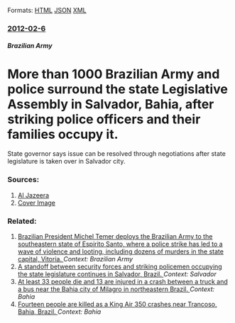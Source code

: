 
Formats: [HTML](/news/2012/02/6/more-than-1000-brazilian-army-and-police-surround-the-state-legislative-assembly-in-salvador-bahia-after-striking-police-officers-and-thei.html)  [JSON](/news/2012/02/6/more-than-1000-brazilian-army-and-police-surround-the-state-legislative-assembly-in-salvador-bahia-after-striking-police-officers-and-thei.json)  [XML](/news/2012/02/6/more-than-1000-brazilian-army-and-police-surround-the-state-legislative-assembly-in-salvador-bahia-after-striking-police-officers-and-thei.xml)  

### [2012-02-6](/news/2012/02/6/index.md)

##### Brazilian Army
# More than 1000 Brazilian Army and police surround the state Legislative Assembly in Salvador, Bahia, after striking police officers and their families occupy it. 

State governor says issue can be resolved through negotiations after state legislature is taken over in Salvador city.


### Sources:

1. [Al Jazeera](http://www.aljazeera.com/news/americas/2012/02/20122623827930552.html)
1. [Cover Image](http://www.aljazeera.com/mritems/Images/2012/2/6/201226231710552734_20.jpg)

### Related:

1. [Brazilian President Michel Temer deploys the Brazilian Army to the southeastern state of Espirito Santo, where a police strike has led to a wave of violence and looting, including dozens of murders in the state capital, Vitoria. ](/news/2017/02/6/brazilian-president-michel-temer-deploys-the-brazilian-army-to-the-southeastern-state-of-esparito-santo-where-a-police-strike-has-led-to-a.md) _Context: Brazilian Army_
2. [A standoff between security forces and striking policemen occupying the state legislature continues in Salvador, Brazil. ](/news/2012/02/7/a-standoff-between-security-forces-and-striking-policemen-occupying-the-state-legislature-continues-in-salvador-brazil.md) _Context: Salvador_
3. [At least 33 people die and 13 are injured in a crash between a truck and a bus near the Bahia city of Milagro in northeastern Brazil. ](/news/2011/12/3/at-least-33-people-die-and-13-are-injured-in-a-crash-between-a-truck-and-a-bus-near-the-bahia-city-of-milagro-in-northeastern-brazil.md) _Context: Bahia_
4. [ Fourteen people are killed as a King Air 350 crashes near Trancoso, Bahia, Brazil. ](/news/2009/05/23/fourteen-people-are-killed-as-a-king-air-350-crashes-near-trancoso-bahia-brazil.md) _Context: Bahia_
